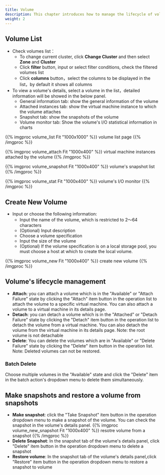 ```yaml
---
title: Volume
description: This chapter introduces how to manage the lifecycle of volumes
weight: 2
---
```


## Volume List

* Check volumes list：
  * To change current cluster, click **Change Cluster** and then select **Zone** and **Cluster**
  * Click **filter** button, input or select filter conditions, check the filtered volumes list
  * Click **columns** button，select the columns to be displayed in the list，by default it shows all columns
* To view a volume's details, select a volume in the list，detailed information will be showed in the below panel.
  * General information tab: show the general information of the volume
  * Attached instances tab: show the virtual machine instance to which the volume attaches
  * Snapshot tab: show the snapshots of the volume
  * Volume monitor tab: Show the volume's I/O statistical information in charts
  
{{% imgproc volume_list Fit "1000x1000" %}}
volume list page
{{% /imgproc %}}

{{% imgproc volume_attach Fit "1000x400" %}}
virtual machine instances attached by the volume
{{% /imgproc %}}

{{% imgproc volume_snapshot Fit "1000x400" %}}
volume's snapshot list 
{{% /imgproc %}}

{{% imgproc volume_stat Fit "1000x400" %}}
volume's I/O monitor
{{% /imgproc %}}

## Create New Volume
* Input or choose the following information:
  * Input the name of the volume, which is restricted to 2～64 characters
  * (Optional) Input description
  * Choose a volume specification
  * Input the size of the volume
  * (Optional) If the volume specification is on a local storage pool, you must choose a host at which to create the local volume.
  
{{% imgproc volume_new Fit "1000x400" %}}
create new volume
{{% /imgproc %}}

## Volume's lifecycle management 
* **Attach**: you can attach a volume which is in the "Available" or "Attach Failure" state by clicking the "Attach" item button in the operation list to attach the volume to a specific virtual machine. You can also attach a volume to a virtual machine in its details page. 
* **Detach**: you can detach a volume which is in the "Attached" or "Detach Failure" state by clicking the "Detach" item button in the operation list to detach the volume from a virtual machine. You can also detach the volume from the virtual machine in its details page. Note: the root volume is not detachable
* **Delete**: You can delete the volumes which are in "Available" or "Delete Failure" state by clicking the "Delete" item button in the operation list. Note: Deleted volumes can not be restored.
  
### Batch Delete

Choose multiple volumes in the "Available" state and click the "Delete" item in the batch action's dropdown menu to delete them simultaneously.

## Make snapshots and restore a volume from snapshots 
* **Make snapshot**: click the "Take Snapshot" item button in the operation dropdown menu to make a snapshot of the volume. You can check the snapshot in the volume's details panel.
{{% imgproc volume_new_snapshot Fit "1000x400" %}}
resotre volume from a snapshot
{{% /imgproc %}}
* **Delete Snapshot**: In the snapshot tab of the volume's details panel, click "Delete" item button in the operation dropdown menu to delete a snapshot
* **Restore volume**: In the snapshot tab of the volume's details panel,click "Restore" item button in the operation dropdown menu to restore a snapshot to volume

